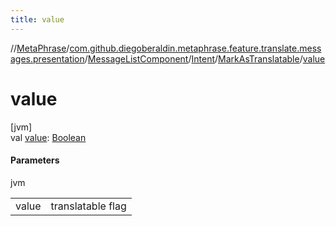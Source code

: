 ```yaml
---
title: value
---
```

//[MetaPhrase](../../../../../index.html)/[com.github.diegoberaldin.metaphrase.feature.translate.messages.presentation](../../../index.html)/[MessageListComponent](../../index.html)/[Intent](../index.html)/[MarkAsTranslatable](index.html)/[value](value.html)



# value



[jvm]\
val [value](value.html): [Boolean](https://kotlinlang.org/api/latest/jvm/stdlib/kotlin/-boolean/index.html)



#### Parameters


jvm

| | |
|---|---|
| value | translatable flag |




